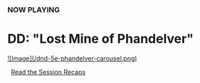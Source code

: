 ### NOW PLAYING

# D<i class="fab fa-d-and-d"></i>D: "Lost Mine of Phandelver"

<div class="featured">
<a href="/campaign"> ![Image](/dnd-5e-phandelver-carousel.png) </a>
</div>

<i class="fas fa-book-open"></i>&nbsp;&nbsp;[Read the Session Recaps](/campaign/2021-lmop-with-dm-nicole)
